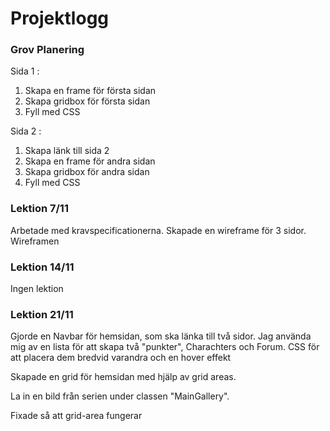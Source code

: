 # Projektlogg

### Grov Planering 

Sida 1 : 
1. Skapa en frame för första sidan
2. Skapa gridbox för första sidan
3. Fyll med CSS

Sida 2 : 
1. Skapa länk till sida 2
2. Skapa en frame för andra sidan
3. Skapa gridbox för andra sidan
3. Fyll med CSS

### Lektion 7/11
Arbetade med kravspecificationerna. Skapade en wireframe för 3 sidor. Wireframen 

### Lektion 14/11
Ingen lektion

### Lektion 21/11

Gjorde en Navbar för hemsidan, som ska länka till två sidor. 
    Jag använda mig av en lista för att skapa två "punkter", Charachters och Forum. 
    CSS för att placera dem bredvid varandra och en hover effekt

Skapade en grid för hemsidan med hjälp av grid areas. 

La in en bild från serien under classen "MainGallery".

Fixade så att grid-area fungerar